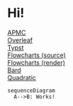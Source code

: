 # Hi!

[APMC](https://youtu.be/RRycd1lvnMI)  
[Overleaf](https://www.overleaf.com/project/6418bf7b33c98170407afe73)  
[Typst](https://typst.app/project/piJ-oD3L4HV8uz_zLVd8Yi)  
[Flowcharts (source)](https://github.com/bradmartin333/bradmartin333.github.io/blob/e300bc64dabff81ccc040cc2c567d7871cb0356f/other/journey.html)  
[Flowcharts (render)](https://bradmartin333.github.io/other/journey.html)  
[Bard](https://bard.google.com/)  
[Quadratic](https://app.quadratichq.com/)

```mermaid
sequenceDiagram
  A-->B: Works!
```
